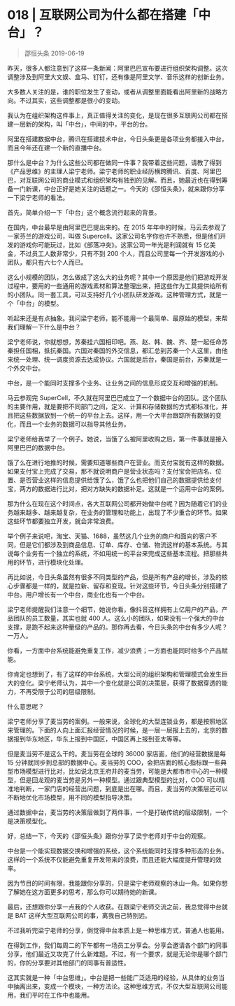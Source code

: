 # 018 | 互联网公司为什么都在搭建「中台」？
> 邵恒头条
2019-06-19

昨天，很多人都注意到了这样一条新闻：阿里巴巴宣布要进行组织架构调整。这次调整涉及到阿里大文娱、盒马、钉钉，还有像是阿里文学、音乐这样的创新业务。

大多数人关注的是，谁的职位发生了变动，或者从调整里面能看出阿里新的战略方向。不过其实，这些调整都是很小的变动。

我认为在组织架构这件事上，真正值得关注的变化，是现在很多互联网公司都在搭建一层新的架构，叫「中台」，中间的中，平台的台。

阿里在搭建数据中台，腾讯在搭建技术中台，今日头条更是各项业务都接入中台，而且今年还在建一个新的直播中台。

那什么是中台？为什么这些公司都在做同一件事？我带着这些问题，请教了得到《产品思维》的主理人梁宁老师。梁宁老师的职业经历横跨腾讯、百度、阿里巴巴，对互联网公司的商业模式和组织架构有独到的见解。而且，她最近也在得到筹备一门新课，中台正好是她关注的话题之一。今天的《邵恒头条》，就来跟你分享一下梁宁老师的看法。

首先，简单介绍一下「中台」这个概念流行起来的背景。

在国内，中台最早是由阿里巴巴提出来的。在 2015 年年中的时候，马云去参观了一家芬兰的游戏公司，叫做 Supercell。这家公司名字你也许不熟悉，但是他们开发的游戏你可能玩过，比如《部落冲突》。这家公司一年光是利润就有 15 亿美金，不过员工人数非常少，只有不到 200 个人，而且公司里每一个开发游戏的小团队，都只有六七个人而已。

这么小规模的团队，怎么做成了这么大的业务呢？其中一个原因是他们把游戏开发过程中，要用的一些通用的游戏素材和算法整理出来，把这些作为工具提供给所有的小团队。同一套工具，可以支持好几个小团队研发游戏。这种管理方式，就是一个「中台」的模型。

听起来还是有点抽象。我问梁宁老师，能不能用一个最简单、最原始的模型，来帮我们理解一下什么是中台？

梁宁老师说，你就想想，苏秦挂六国相印吧。燕、赵、韩、魏、齐、楚一起任命苏秦担任国相，抵抗秦国。六国对秦国的外交信息，都汇总到苏秦一个人这里，由他来统一处理、统一调度资源去达成协议。六国就是后台，秦国是前台，苏秦就是一个外交中台。

中台，是一个能同时支撑多个业务、让业务之间的信息形成交互和增强的机制。

马云参观完 SuperCell，不久就在阿里巴巴成立了一个数据中台的团队。这个团队的主要作用，就是要把不同部门之间，定义、计算和存储数据的方式都标准化，并且把这些数据放到一个统一的平台上去。这样，用一个大平台跟踪所有数据的变化，而且一个业务的数据可以指导其他业务。

梁宁老师给我举了一个例子。她说，当饿了么被阿里收购之后，第一件事就是接入阿里巴巴的数据中台。

饿了么在进行地推的时候，需要知道哪些商户在营业。而支付宝就有这样的数据。如果支付宝上完成了交易，那不就说明商户是营业状态吗？支付宝会把店名、位置、是否营业这样的信息提供给饿了么，饿了么也把他们自己的数据提供给支付宝，两方的数据进行比对，把对方缺失的数据补足。这就是一个运用中台的案例。

那为什么在现在这个时间点，各大互联网公司都开始做中台呢？因为随着它们的业务越来越多、越来越复杂，在业务的管理和功能上，出现了不少重合的环节。如果这些环节都要独立开发，就会非常浪费。

举个例子来说吧，淘宝、天猫、1688，虽然这几个业务的商户和面向的客户不同，但是它们都涉及到商品信息、订单、库存、仓储、物流这样的基本系统。与其说每个业务有一个独立的系统，不如用统一的平台来完成这些基本流程。把那些共用的环节，进行模块化处理。

再比如说，今日头条虽然有很多不同类型的产品，但是所有产品的增长，涉及的核心步骤都是一样的，就是拉新、留存和变现。针对这些环节，今日头条分别搭建了中台。用户增长有一个中台，商业化也有一个中台。

梁宁老师提醒我们注意一个细节，她说你看，像抖音这样拥有上亿用户的产品，产品团队的员工数量，其实也就 400 人。这么小的团队，如果没有一个强大的中台支撑，是跑不起来这种量级的产品的。那你再去看，今日头条的中台有多少人呢？一万人。

你看，一方面中台系统能避免重复工作，减少浪费；一方面也能同时给多个产品赋能。

你肯定也想到了，有了这样的中台系统，大型公司的组织架构和管理模式会发生巨大的变化。梁宁老师认为，其中一个变化就是公司的决策层，获得了数据穿透的能力，不再受限于公司的层级限制。

什么意思呢？

梁宁老师分享了麦当劳的案例。一般来说，全球化的大型连锁业务，都是按照地区来管理的。下面的人向上面汇报经营情况的时候，是一层一层报上去的，北京的数据报到华东地区，华东上报到中国区，中国区再上报到亚太等等。

但是麦当劳不是这么干的。麦当劳在全球的 36000 家店面，他们的经营数据是每 15 分钟就同步到总部的数据中心。麦当劳的 COO，会把店面的核心指标跟一些典型市场模型进行比对，比如说北京王府井的麦当劳，可能是大都市市中心的一种模型，但是回龙观的麦当劳是另外一种模型。通过跟典型模型的比对，COO 可以精准地判断，一家门店的经营出问题，到底是出在哪。而且，麦当劳的决策层还可以不断地优化市场模型，用不同的模型指导决策。

通过数据中台，麦当劳的决策层做到了两件事，一个是打破传统的层级限制，一个是决策模型化。

好，总结一下，今天的《邵恒头条》跟你分享了梁宁老师对于中台的观察。

中台是一个能实现数据交换和增强的系统，这个系统能同时支撑多种形态的业务。这样的一个系统不仅能避免重复开发带来的浪费，而且还能大幅度提升管理的效率。

因为节目的时间有限，我能跟你分享的，只是梁宁老师观察的冰山一角。如果你想了解她在这方面更多的思考，那么你可以期待她的新课。

最后，还想跟你分享一点我的个人收获。在跟梁宁老师交流之前，我总觉得中台就是 BAT 这样大型互联网公司的事，离我自己特别远。

不过我听完梁宁老师的分享，倒觉得中台本质上是一种思维方式，普通人也能用。

在得到工作，我们每周二的下午都有一场员工分享会。分享会邀请各个部门的同事分享，他们最近又攻克了什么新难题。不过，有一个要求，就是无论你是哪个部门的，你的分享要对其他部门的同事有普适性。

这其实就是一种「中台思维」。中台是把一些能广泛适用的经验，从具体的业务当中抽离出来，变成一个模块，一种方法论。这种思维方式，不仅大型互联网公司能用，我们平时在工作中也能用。

